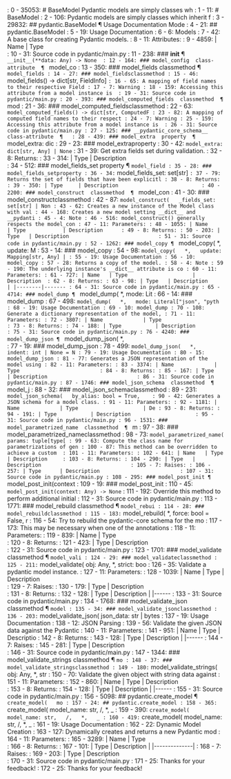  : 0 - 35053: # BaseModel  Pydantic models are simply classes wh
   : 1 - 11: # BaseModel
   : 2 - 106: Pydantic models are simply classes which inherit f
   : 3 - 29832: ## pydantic.BaseModel ¶  Usage Documentation  Mode
     : 4 - 21: ## pydantic.BaseModel
     : 5 - 19: Usage Documentation
     : 6 - 6: Models
     : 7 - 42: A base class for creating Pydantic models.
     : 8 - 11: Attributes:
     : 9 - 4859: | Name                          | Type            
     : 10 - 31: Source code in pydantic/main.py
     : 11 - 238: ### __init__ ¶  ``` __init__(**data: Any) -> None 
     : 12 - 164: ### model_config  class-attribute  ¶  ``` model_co
     : 13 - 350: ### model_fields  classmethod  ¶  ``` model_fields
       : 14 - 27: ### model_fieldsclassmethod
       : 15 - 46: ``` model_fields() -> dict[str, FieldInfo] ```
       : 16 - 65: A mapping of field names to their respective Field
       : 17 - 7: Warning
       : 18 - 159: Accessing this attribute from a model instance is 
       : 19 - 31: Source code in pydantic/main.py
     : 20 - 393: ### model_computed_fields  classmethod  ¶  ``` mod
       : 21 - 36: ### model_computed_fieldsclassmethod
       : 22 - 63: ``` model_computed_fields() -> dict[str, ComputedF
       : 23 - 82: A mapping of computed field names to their respect
       : 24 - 7: Warning
       : 25 - 159: Accessing this attribute from a model instance is 
       : 26 - 31: Source code in pydantic/main.py
     : 27 - 125: ### __pydantic_core_schema__  class-attribute  ¶  
     : 28 - 439: ### model_extra  property  ¶  ``` model_extra: dic
       : 29 - 23: ### model_extraproperty
       : 30 - 42: ``` model_extra: dict[str, Any] | None ```
       : 31 - 39: Get extra fields set during validation.
       : 32 - 8: Returns:
       : 33 - 314: | Type                  | Description             
     : 34 - 512: ### model_fields_set  property  ¶  ``` model_field
       : 35 - 28: ### model_fields_setproperty
       : 36 - 34: ``` model_fields_set: set[str] ```
       : 37 - 79: Returns the set of fields that have been explicitl
       : 38 - 8: Returns:
       : 39 - 350: | Type     | Description                          
     : 40 - 2200: ### model_construct  classmethod  ¶  ``` model_con
       : 41 - 30: ### model_constructclassmethod
       : 42 - 87: ``` model_construct(   _fields_set: set[str] | Non
       : 43 - 62: Creates a new instance of the Model class with val
       : 44 - 168: Creates a new model setting __dict__ and __pydanti
       : 45 - 4: Note
       : 46 - 516: model_construct() generally respects the model_con
       : 47 - 11: Parameters:
       : 48 - 1055: | Name        | Type            | Description     
       : 49 - 8: Returns:
       : 50 - 203: | Type   | Description                            
       : 51 - 31: Source code in pydantic/main.py
     : 52 - 1262: ### model_copy ¶  ``` model_copy(   *,   update: M
       : 53 - 14: ### model_copy
       : 54 - 98: ``` model_copy(   *,   update: Mapping[str, Any] |
       : 55 - 19: Usage Documentation
       : 56 - 10: model_copy
       : 57 - 28: Returns a copy of the model.
       : 58 - 4: Note
       : 59 - 190: The underlying instance's __dict__ attribute is co
       : 60 - 11: Parameters:
       : 61 - 727: | Name   | Type                     | Description 
       : 62 - 8: Returns:
       : 63 - 98: | Type   | Description         | |--------|-------
       : 64 - 31: Source code in pydantic/main.py
     : 65 - 4714: ### model_dump ¶  ``` model_dump(   *,   mode: Lit
       : 66 - 14: ### model_dump
       : 67 - 498: ``` model_dump(   *,   mode: Literal["json", "pyth
       : 68 - 19: Usage Documentation
       : 69 - 10: model_dump
       : 70 - 108: Generate a dictionary representation of the model,
       : 71 - 11: Parameters:
       : 72 - 3807: | Name             | Type                         
       : 73 - 8: Returns:
       : 74 - 188: | Type           | Description                    
       : 75 - 31: Source code in pydantic/main.py
     : 76 - 4240: ### model_dump_json ¶  ``` model_dump_json(   *,  
       : 77 - 19: ### model_dump_json
       : 78 - 499: ``` model_dump_json(   *,   indent: int | None = N
       : 79 - 19: Usage Documentation
       : 80 - 15: model_dump_json
       : 81 - 77: Generates a JSON representation of the model using
       : 82 - 11: Parameters:
       : 83 - 3374: | Name             | Type                         
       : 84 - 8: Returns:
       : 85 - 167: | Type   | Description                            
       : 86 - 31: Source code in pydantic/main.py
     : 87 - 1746: ### model_json_schema  classmethod  ¶  ``` model_j
       : 88 - 32: ### model_json_schemaclassmethod
       : 89 - 231: ``` model_json_schema(   by_alias: bool = True,   
       : 90 - 42: Generates a JSON schema for a model class.
       : 91 - 11: Parameters:
       : 92 - 1181: | Name             | Type                     | De
       : 93 - 8: Returns:
       : 94 - 191: | Type           | Description                    
       : 95 - 31: Source code in pydantic/main.py
     : 96 - 1531: ### model_parametrized_name  classmethod  ¶  ``` m
       : 97 - 38: ### model_parametrized_nameclassmethod
       : 98 - 73: ``` model_parametrized_name(   params: tuple[type[
       : 99 - 63: Compute the class name for parametrizations of gen
       : 100 - 87: This method can be overridden to achieve a custom 
       : 101 - 11: Parameters:
       : 102 - 641: | Name   | Type                  | Description    
       : 103 - 8: Returns:
       : 104 - 290: | Type   | Description                            
       : 105 - 7: Raises:
       : 106 - 257: | Type      | Description                         
       : 107 - 31: Source code in pydantic/main.py
     : 108 - 295: ### model_post_init ¶  ``` model_post_init(context
       : 109 - 19: ### model_post_init
       : 110 - 45: ``` model_post_init(context: Any) -> None ```
       : 111 - 192: Override this method to perform additional initial
       : 112 - 31: Source code in pydantic/main.py
     : 113 - 1771: ### model_rebuild  classmethod  ¶  ``` model_rebui
       : 114 - 28: ### model_rebuildclassmethod
       : 115 - 183: ``` model_rebuild(   *,   force: bool = False,   r
       : 116 - 54: Try to rebuild the pydantic-core schema for the mo
       : 117 - 173: This may be necessary when one of the annotations 
       : 118 - 11: Parameters:
       : 119 - 839: | Name                    | Type                  
       : 120 - 8: Returns:
       : 121 - 423: | Type        | Description                       
       : 122 - 31: Source code in pydantic/main.py
     : 123 - 1701: ### model_validate  classmethod  ¶  ``` model_vali
       : 124 - 29: ### model_validateclassmethod
       : 125 - 211: ``` model_validate(   obj: Any,   *,   strict: boo
       : 126 - 35: Validate a pydantic model instance.
       : 127 - 11: Parameters:
       : 128 - 1039: | Name            | Type        | Description     
       : 129 - 7: Raises:
       : 130 - 179: | Type            | Description                   
       : 131 - 8: Returns:
       : 132 - 128: | Type   | Description                   | |------
       : 133 - 31: Source code in pydantic/main.py
     : 134 - 1768: ### model_validate_json  classmethod  ¶  ``` model
       : 135 - 34: ### model_validate_jsonclassmethod
       : 136 - 203: ``` model_validate_json(   json_data: str | bytes 
       : 137 - 19: Usage Documentation
       : 138 - 12: JSON Parsing
       : 139 - 56: Validate the given JSON data against the Pydantic 
       : 140 - 11: Parameters:
       : 141 - 951: | Name      | Type                    | Descriptio
       : 142 - 8: Returns:
       : 143 - 128: | Type   | Description                   | |------
       : 144 - 7: Raises:
       : 145 - 281: | Type            | Description                   
       : 146 - 31: Source code in pydantic/main.py
     : 147 - 1344: ### model_validate_strings  classmethod  ¶  ``` mo
       : 148 - 37: ### model_validate_stringsclassmethod
       : 149 - 180: ``` model_validate_strings(   obj: Any,   *,   str
       : 150 - 70: Validate the given object with string data against
       : 151 - 11: Parameters:
       : 152 - 860: | Name     | Type        | Description            
       : 153 - 8: Returns:
       : 154 - 128: | Type   | Description                   | |------
       : 155 - 31: Source code in pydantic/main.py
   : 156 - 5098: ## pydantic.create_model ¶  ``` create_model(   mo
     : 157 - 24: ## pydantic.create_model
     : 158 - 365: ``` create_model(   model_name: str,   /,   *,   _
     : 159 - 390: ``` create_model(   model_name: str,   /,   *,   _
     : 160 - 419: ``` create_model(   model_name: str,   /,   *,   _
     : 161 - 19: Usage Documentation
     : 162 - 22: Dynamic Model Creation
     : 163 - 127: Dynamically creates and returns a new Pydantic mod
     : 164 - 11: Parameters:
     : 165 - 3289: | Name                | Type                      
     : 166 - 8: Returns:
     : 167 - 101: | Type         | Description    | |--------------|
     : 168 - 7: Raises:
     : 169 - 203: | Type              | Description                 
     : 170 - 31: Source code in pydantic/main.py
     : 171 - 25: Thanks for your feedback!
     : 172 - 25: Thanks for your feedback!